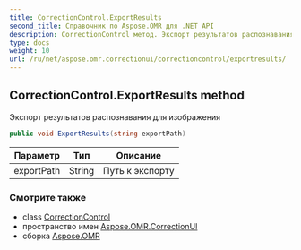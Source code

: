 ```yaml
---
title: CorrectionControl.ExportResults
second_title: Справочник по Aspose.OMR для .NET API
description: CorrectionControl метод. Экспорт результатов распознавания для изображения
type: docs
weight: 10
url: /ru/net/aspose.omr.correctionui/correctioncontrol/exportresults/
---
```

## CorrectionControl.ExportResults method

Экспорт результатов распознавания для изображения

```csharp
public void ExportResults(string exportPath)
```

| Параметр | Тип | Описание |
| --- | --- | --- |
| exportPath | String | Путь к экспорту |

### Смотрите также

* class [CorrectionControl](../)
* пространство имен [Aspose.OMR.CorrectionUI](../../correctioncontrol/)
* сборка [Aspose.OMR](../../../)


